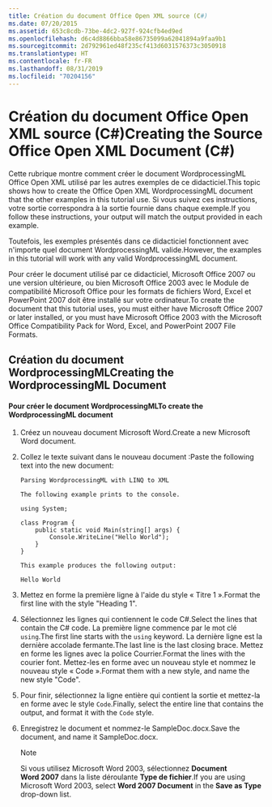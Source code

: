 ```yaml
---
title: Création du document Office Open XML source (C#)
ms.date: 07/20/2015
ms.assetid: 653c8cdb-73be-4dc2-927f-924cfb4ed9ed
ms.openlocfilehash: d6c4d8866bba58e86735099a62041894a9faa9b1
ms.sourcegitcommit: 2d792961ed48f235cf413d6031576373c3050918
ms.translationtype: HT
ms.contentlocale: fr-FR
ms.lasthandoff: 08/31/2019
ms.locfileid: "70204156"
---
```

# <a name="creating-the-source-office-open-xml-document-c"></a><span data-ttu-id="80299-102">Création du document Office Open XML source (C#)</span><span class="sxs-lookup"><span data-stu-id="80299-102">Creating the Source Office Open XML Document (C#)</span></span>

<span data-ttu-id="80299-103">Cette rubrique montre comment créer le document WordprocessingML Office Open XML utilisé par les autres exemples de ce didacticiel.</span><span class="sxs-lookup"><span data-stu-id="80299-103">This topic shows how to create the Office Open XML WordprocessingML document that the other examples in this tutorial use.</span></span> <span data-ttu-id="80299-104">Si vous suivez ces instructions, votre sortie correspondra à la sortie fournie dans chaque exemple.</span><span class="sxs-lookup"><span data-stu-id="80299-104">If you follow these instructions, your output will match the output provided in each example.</span></span>

<span data-ttu-id="80299-105">Toutefois, les exemples présentés dans ce didacticiel fonctionnent avec n'importe quel document WordprocessingML valide.</span><span class="sxs-lookup"><span data-stu-id="80299-105">However, the examples in this tutorial will work with any valid WordprocessingML document.</span></span>

<span data-ttu-id="80299-106">Pour créer le document utilisé par ce didacticiel, Microsoft Office 2007 ou une version ultérieure, ou bien Microsoft Office 2003 avec le Module de compatibilité Microsoft Office pour les formats de fichiers Word, Excel et PowerPoint 2007 doit être installé sur votre ordinateur.</span><span class="sxs-lookup"><span data-stu-id="80299-106">To create the document that this tutorial uses, you must either have Microsoft Office 2007 or later installed, or you must have Microsoft Office 2003 with the Microsoft Office Compatibility Pack for Word, Excel, and PowerPoint 2007 File Formats.</span></span>

## <a name="creating-the-wordprocessingml-document"></a><span data-ttu-id="80299-107">Création du document WordprocessingML</span><span class="sxs-lookup"><span data-stu-id="80299-107">Creating the WordprocessingML Document</span></span>

#### <a name="to-create-the-wordprocessingml-document"></a><span data-ttu-id="80299-108">Pour créer le document WordprocessingML</span><span class="sxs-lookup"><span data-stu-id="80299-108">To create the WordprocessingML document</span></span>

1. <span data-ttu-id="80299-109">Créez un nouveau document Microsoft Word.</span><span class="sxs-lookup"><span data-stu-id="80299-109">Create a new Microsoft Word document.</span></span>

2. <span data-ttu-id="80299-110">Collez le texte suivant dans le nouveau document :</span><span class="sxs-lookup"><span data-stu-id="80299-110">Paste the following text into the new document:</span></span>

    ```text
    Parsing WordprocessingML with LINQ to XML

    The following example prints to the console.

    using System;

    class Program {
        public static void Main(string[] args) {
            Console.WriteLine("Hello World");
        }
    }

    This example produces the following output:

    Hello World
    ```

3. <span data-ttu-id="80299-111">Mettez en forme la première ligne à l'aide du style « Titre 1 ».</span><span class="sxs-lookup"><span data-stu-id="80299-111">Format the first line with the style "Heading 1".</span></span>

4. <span data-ttu-id="80299-112">Sélectionnez les lignes qui contiennent le code C#.</span><span class="sxs-lookup"><span data-stu-id="80299-112">Select the lines that contain the C# code.</span></span> <span data-ttu-id="80299-113">La première ligne commence par le mot clé `using`.</span><span class="sxs-lookup"><span data-stu-id="80299-113">The first line starts with the `using` keyword.</span></span> <span data-ttu-id="80299-114">La dernière ligne est la dernière accolade fermante.</span><span class="sxs-lookup"><span data-stu-id="80299-114">The last line is the last closing brace.</span></span> <span data-ttu-id="80299-115">Mettez en forme les lignes avec la police Courrier.</span><span class="sxs-lookup"><span data-stu-id="80299-115">Format the lines with the courier font.</span></span> <span data-ttu-id="80299-116">Mettez-les en forme avec un nouveau style et nommez le nouveau style « Code ».</span><span class="sxs-lookup"><span data-stu-id="80299-116">Format them with a new style, and name the new style "Code".</span></span>

5. <span data-ttu-id="80299-117">Pour finir, sélectionnez la ligne entière qui contient la sortie et mettez-la en forme avec le style `Code`.</span><span class="sxs-lookup"><span data-stu-id="80299-117">Finally, select the entire line that contains the output, and format it with the `Code` style.</span></span>

6. <span data-ttu-id="80299-118">Enregistrez le document et nommez-le SampleDoc.docx.</span><span class="sxs-lookup"><span data-stu-id="80299-118">Save the document, and name it SampleDoc.docx.</span></span>

    > [!NOTE]
    > <span data-ttu-id="80299-119">Si vous utilisez Microsoft Word 2003, sélectionnez **Document Word 2007** dans la liste déroulante **Type de fichier**.</span><span class="sxs-lookup"><span data-stu-id="80299-119">If you are using Microsoft Word 2003, select **Word 2007 Document** in the **Save as Type** drop-down list.</span></span>
